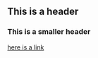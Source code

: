 ## This is a header

### This is a smaller header

[here is a link](https://github.com/dinahhandel/NYUclasspractice)